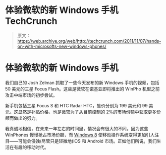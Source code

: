 # 体验微软的新 Windows 手机 TechCrunch

> 原文：<https://web.archive.org/web/http://techcrunch.com/2011/11/07/hands-on-with-microsofts-new-windows-phones/>

# 体验微软的新 Windows 手机

我们自己的 Josh Zelman 抓取了一些今天发布的新 Windows 手机的视频，包括 50 美元的三星 Focus Flash。这些是微软在诺基亚即将推出的 WinPho 机型之前攻击中端市场的初步尝试。

新手机包括三星 Focus S 和 HTC Radar HTC，售价分别为 199 美元和 99 美元。这显然是补贴价格，也是微软为了从目前控制的 2%的市场份额中获取更多份额而做出的努力。

我真诚地相信，在未来一年左右的时间里，情况会有很大的不同，因为这些 WinPhones 慢慢抢占市场份额，而 [Windows 8](https://web.archive.org/web/20230204225814/https://techcrunch.com/tag/Windows-8) 使移动操作系统变得更加引人注目——可能会侵蚀(尽管只是轻微地)iOS 和 Android 市场。正如他们所说，我们生活在有趣的移动时代。
